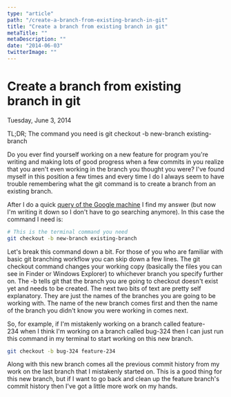```yaml
---
type: "article"
path: "/create-a-branch-from-existing-branch-in-git"
title: "Create a branch from existing branch in git"
metaTitle: ""
metaDescription: ""
date: "2014-06-03"
twitterImage: ""
---
```


# Create a branch from existing branch in git

Tuesday, June 3, 2014

TL;DR; The command you need is git checkout -b new-branch existing-branch

Do you ever find yourself working on a new feature for program you're writing and making lots of good progress when a few commits in you realize that you aren't even working in the branch you thought you were? I've found myself in this position a few times and every time I do I always seem to have trouble remembering what the git command is to create a branch from an existing branch.

After I do a quick [query of the Google machine](https://www.google.com/search?q=create+a+branch+from+existing+branch+in+git) I find my answer (but now I'm writing it down so I don't have to go searching anymore). In this case the command I need is:

```bash
# This is the terminal command you need
git checkout -b new-branch existing-branch
```

Let's break this command down a bit. For those of you who are familiar with basic git branching workflow you can skip down a few lines. The git checkout command changes your working copy (basically the files you can see in Finder or Windows Explorer) to whichever branch you specify further on. The -b tells git that the branch you are going to checkout doesn't exist yet and needs to be created. The next two bits of text are pretty self explanatory. They are just the names of the branches you are going to be working with. The name of the new branch comes first and then the name of the branch you didn't know you were working in comes next.

So, for example, if I'm mistakenly working on a branch called feature-234 when I think I'm working on a branch called bug-324 then I can just run this command in my terminal to start working on this new branch.

```bash
git checkout -b bug-324 feature-234
```

Along with this new branch comes all the previous commit history from my work on the last branch that I mistakenly started on. This is a good thing for this new branch, but if I want to go back and clean up the feature branch's commit history then I've got a little more work on my hands.
